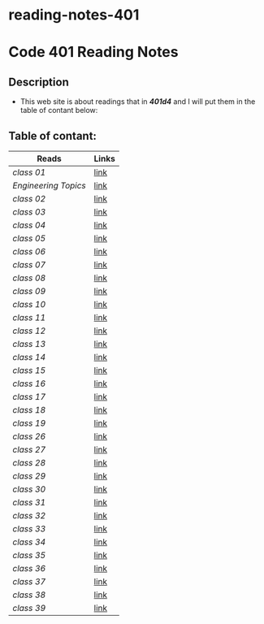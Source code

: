 # reading-notes-401
# Code 401 Reading Notes
## Description
- This web site is about readings that in ***401d4*** and I will put them in the table of contant below:
## Table of contant: 
**Reads**  | **Links**
  -------------  | -------------
  *class 01* | [link](https://hussein66253.github.io/reading-notes-401/class-01)
  *Engineering Topics* | [link](https://hussein66253.github.io/reading-notes-401/engTopics)
  *class 02* | [link](https://hussein66253.github.io/reading-notes-401/class-02)
  *class 03* | [link](https://hussein66253.github.io/reading-notes-401/class-03)
  *class 04* | [link](https://hussein66253.github.io/reading-notes-401/class-04)
  *class 05* | [link](https://hussein66253.github.io/reading-notes-401/class-05)
  *class 06* | [link](https://hussein66253.github.io/reading-notes-401/class-06)
  *class 07* | [link](https://hussein66253.github.io/reading-notes-401/class-07)
  *class 08* | [link](https://hussein66253.github.io/reading-notes-401/class-08)
  *class 09* | [link](https://hussein66253.github.io/reading-notes-401/class-09)
  *class 10* | [link](https://hussein66253.github.io/reading-notes-401/class-10)
  *class 11* | [link](https://hussein66253.github.io/reading-notes-401/class-11)
  *class 12* | [link](https://hussein66253.github.io/reading-notes-401/class-12)
  *class 13* | [link](https://hussein66253.github.io/reading-notes-401/class-13)  
  *class 14* | [link](https://hussein66253.github.io/reading-notes-401/class-14) 
  *class 15* | [link](https://hussein66253.github.io/reading-notes-401/class-15)
  *class 16* | [link](https://hussein66253.github.io/reading-notes-401/class-16)
  *class 17* | [link](https://hussein66253.github.io/reading-notes-401/class-17)
  *class 18* | [link](https://hussein66253.github.io/reading-notes-401/class-18)
  *class 19* | [link](https://hussein66253.github.io/reading-notes-401/class-19)
  *class 26* | [link](https://hussein66253.github.io/reading-notes-401/class-26)
  *class 27* | [link](https://hussein66253.github.io/reading-notes-401/class-27)
  *class 28* | [link](https://hussein66253.github.io/reading-notes-401/class-28)
  *class 29* | [link](https://hussein66253.github.io/reading-notes-401/class-29)
  *class 30* | [link](https://hussein66253.github.io/reading-notes-401/class-30)
  *class 31* | [link](https://hussein66253.github.io/reading-notes-401/class-31)  
  *class 32* | [link](https://hussein66253.github.io/reading-notes-401/class-32)
  *class 33* | [link](https://hussein66253.github.io/reading-notes-401/class-33)
  *class 34* | [link](https://hussein66253.github.io/reading-notes-401/class-34)  
  *class 35* | [link](https://hussein66253.github.io/reading-notes-401/class-35)  
  *class 36* | [link](https://hussein66253.github.io/reading-notes-401/class-36)  
  *class 37* | [link](https://hussein66253.github.io/reading-notes-401/class-37)  
  *class 38* | [link](https://hussein66253.github.io/reading-notes-401/class-38)  
  *class 39* | [link](https://hussein66253.github.io/reading-notes-401/class-39)